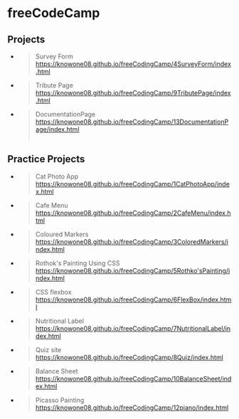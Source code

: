 # freeCodeCamp

## Projects

- > Survey Form<br>https://knowone08.github.io/freeCodingCamp/4SurveyForm/index.html
- > Tribute Page<br>https://knowone08.github.io/freeCodingCamp/9TributePage/index.html
- > DocumentationPage<br>https://knowone08.github.io/freeCodingCamp/13DocumentationPage/index.html
  > <br>
  > <br>

## Practice Projects

- > Cat Photo App<br>https://knowone08.github.io/freeCodingCamp/1CatPhotoApp/index.html
- > Cafe Menu<br>https://knowone08.github.io/freeCodingCamp/2CafeMenu/index.html
- > Coloured Markers<br>https://knowone08.github.io/freeCodingCamp/3ColoredMarkers/index.html
- > Rothok's Painting Using CSS<br>https://knowone08.github.io/freeCodingCamp/5Rothko'sPainting/index.html
- > CSS flexbox<br>https://knowone08.github.io/freeCodingCamp/6FlexBox/index.html
- > Nutritional Label<br>https://knowone08.github.io/freeCodingCamp/7NutritionalLabel/index.html
- > Quiz site<br>https://knowone08.github.io/freeCodingCamp/8Quiz/index.html
- > Balance Sheet<br>https://knowone08.github.io/freeCodingCamp/10BalanceSheet/index.html
- > Picasso Painting<br>https://knowone08.github.io/freeCodingCamp/12piano/index.html
